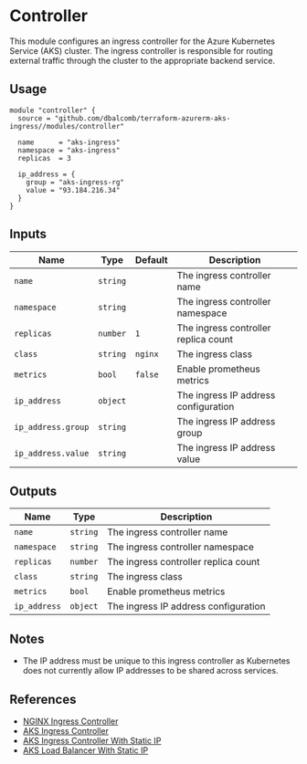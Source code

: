 # Controller

This module configures an ingress controller for the Azure Kubernetes Service
(AKS) cluster. The ingress controller is responsible for routing external
traffic through the cluster to the appropriate backend service.

## Usage

```hcl
module "controller" {
  source = "github.com/dbalcomb/terraform-azurerm-aks-ingress//modules/controller"

  name      = "aks-ingress"
  namespace = "aks-ingress"
  replicas  = 3

  ip_address = {
    group = "aks-ingress-rg"
    value = "93.184.216.34"
  }
}
```

## Inputs

| Name               | Type     | Default | Description                          |
| ------------------ | -------- | ------- | ------------------------------------ |
| `name`             | `string` |         | The ingress controller name          |
| `namespace`        | `string` |         | The ingress controller namespace     |
| `replicas`         | `number` | `1`     | The ingress controller replica count |
| `class`            | `string` | `nginx` | The ingress class                    |
| `metrics`          | `bool`   | `false` | Enable prometheus metrics            |
| `ip_address`       | `object` |         | The ingress IP address configuration |
| `ip_address.group` | `string` |         | The ingress IP address group         |
| `ip_address.value` | `string` |         | The ingress IP address value         |

## Outputs

| Name         | Type     | Description                          |
| ------------ | -------- | ------------------------------------ |
| `name`       | `string` | The ingress controller name          |
| `namespace`  | `string` | The ingress controller namespace     |
| `replicas`   | `number` | The ingress controller replica count |
| `class`      | `string` | The ingress class                    |
| `metrics`    | `bool`   | Enable prometheus metrics            |
| `ip_address` | `object` | The ingress IP address configuration |

## Notes

- The IP address must be unique to this ingress controller as Kubernetes does
  not currently allow IP addresses to be shared across services.

## References

- [NGINX Ingress Controller](https://kubernetes.github.io/ingress-nginx/)
- [AKS Ingress Controller](https://docs.microsoft.com/en-gb/azure/aks/ingress-basic)
- [AKS Ingress Controller With Static IP](https://docs.microsoft.com/en-gb/azure/aks/ingress-static-ip)
- [AKS Load Balancer With Static IP](https://docs.microsoft.com/en-gb/azure/aks/static-ip)
